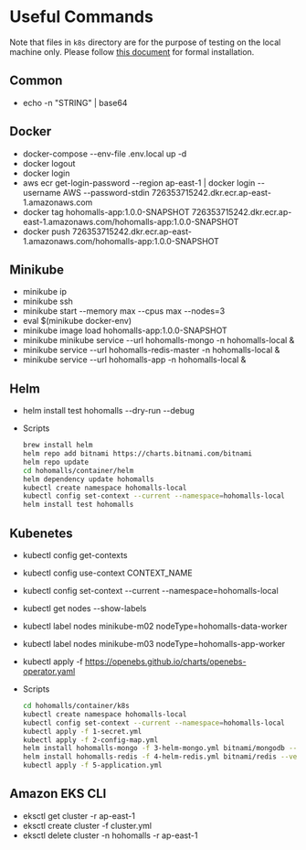 # Useful Commands

Note that files in `k8s` directory are for the purpose of testing on the local machine only. Please follow [this document](../README.md) for formal installation.

## Common

- echo -n "STRING" | base64

## Docker

- docker-compose --env-file .env.local up -d
- docker logout
- docker login
- aws ecr get-login-password --region ap-east-1 | docker login --username AWS --password-stdin 726353715242.dkr.ecr.ap-east-1.amazonaws.com
- docker tag hohomalls-app:1.0.0-SNAPSHOT 726353715242.dkr.ecr.ap-east-1.amazonaws.com/hohomalls-app:1.0.0-SNAPSHOT
- docker push 726353715242.dkr.ecr.ap-east-1.amazonaws.com/hohomalls-app:1.0.0-SNAPSHOT

## Minikube

- minikube ip
- minikube ssh
- minikube start --memory max --cpus max --nodes=3
- eval $(minikube docker-env)
- minikube image load hohomalls-app:1.0.0-SNAPSHOT
- minikube minikube service --url hohomalls-mongo -n hohomalls-local &
- minikube service --url hohomalls-redis-master -n hohomalls-local &
- minikube service --url hohomalls-app -n hohomalls-local &

## Helm

- helm install test hohomalls --dry-run --debug
- Scripts

  ```bash
  brew install helm
  helm repo add bitnami https://charts.bitnami.com/bitnami
  helm repo update
  cd hohomalls/container/helm
  helm dependency update hohomalls
  kubectl create namespace hohomalls-local
  kubectl config set-context --current --namespace=hohomalls-local
  helm install test hohomalls
  ```

## Kubenetes

- kubectl config get-contexts
- kubectl config use-context CONTEXT_NAME
- kubectl config set-context --current --namespace=hohomalls-local
- kubectl get nodes --show-labels
- kubectl label nodes minikube-m02 nodeType=hohomalls-data-worker
- kubectl label nodes minikube-m03 nodeType=hohomalls-app-worker
- kubectl apply -f https://openebs.github.io/charts/openebs-operator.yaml
- Scripts

  ```bash
  cd hohomalls/container/k8s
  kubectl create namespace hohomalls-local
  kubectl config set-context --current --namespace=hohomalls-local
  kubectl apply -f 1-secret.yml
  kubectl apply -f 2-config-map.yml
  helm install hohomalls-mongo -f 3-helm-mongo.yml bitnami/mongodb --version 10.29.2
  helm install hohomalls-redis -f 4-helm-redis.yml bitnami/redis --version 15.5.5
  kubectl apply -f 5-application.yml
  ```

## Amazon EKS CLI

- eksctl get cluster -r ap-east-1
- eksctl create cluster -f cluster.yml
- eksctl delete cluster -n hohomalls -r ap-east-1
